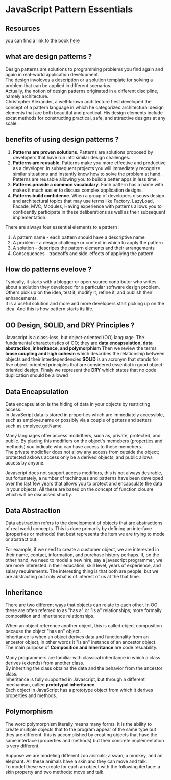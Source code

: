 # JavaScript Pattern Essentials

## Resources

you can find a link to the book [here](http://usuaris.tinet.cat/bertolin/pdfs/2-JavaScriptPatternEssentials2013.pdf)

## what are design patterns ?

Design patterns are solutions to programming problems you find again and again in real-world application development.  
The design involoves a description or a solution template for solving a problem that can be applied in different scenarios.  
Actually, the notion of design patterns originated in a different discipline, namely architecture.  
Christopher Alexander, a well-known architecture fiest developed the concept of a pattern language in which he categorized
architectural design elements that are both beautiful and practical. His design elements include excat methods for constructing
practical, safe, and attractive designs at any scale.

## benefits of using design patterns ?

1. **Patterns are proven solutions**. Patterns are solutions proposed by developers that have run into similar design challenges.
2. **Patterns are reusable**. Patterns make you more effective and productive as a developer. in subsequent projects you will immediately
 recognize similar situations and instantly know how to solve the problem at hand. Patterns are reusable allowing you to build a better apps
 in less time.
3. **Patterns provide a common vocabulary**. Each pattern has a name with makes it much easier to discuss complex application designs.
4. **Patterns build confidence**. When a group of developers discuss design and architectural topics that may use terms like Factory, LazyLoad, Facade, MVC, Modules,
Having experience with patterns allows you to confidently participate in these deliberations as well as their subsequent implementation.


There are always four essential elements to a pattern :
1. A pattern name - each pattern should have a descriptive name
2. A problem - a design challenge or context in which to apply the pattern
3. A solution - descripes the pattern elements and their arrangements
4. Consequences - tradeoffs and side-effects of applying the pattern

## How do patterns evelove ?

Typically, it starts with a blogger or open-source contributor who writes about a solution they developed for a particular software design problem.  
Others pick up on the idea, test it, modify it, refine it, and publish their enhancements.  
It is a useful solution and more and more developers start picking up on the idea. And this is how pattern starts its life.

## OO Design, SOLID, and DRY Principles ?

Javascript is a class-less, but object-oriented (OO) language.
The fundamental characteristics of OO; they are **data encapsulation, data abstraction, inheritance, and polymorphism**
Then we review the terms **loose coupling and high cohesin** which describes the relationship between objects and their interdependencies
**SOLID** is an acronym that stands for five object-oriented principles that are considered essential in good object-oriented design.
Finaly we represent the **DRY** which states that no code duplication should be allowed

## **Data Encapsulation**

Data encapsulation is the hiding of data in your objects by restricting access.  
In JavaScript data is stored in properties which are immediately accessible, such as employe.name or possibly via a couple of getters and setters  
such as emplyee.getName.

Many languages offer access modidfiers, such as, private, protected, and public. By placing this modifiers on the object's memebers (properties and methods) 
you indicate who can have access to these memebers.  
The private modidfier does not allow any access from outside the object; protected akkows access only be a derived objects, and public allows access by anyone.

Javascript does not support access modifiers, this is not always desirable, but fortunately, a number of techinques and patterns have been developed over the last 
few years that allows you to protect and encapsulate the data in your objects. All these are based on the concept of function clousre which will be discussed shortly.

## **Data Abstraction**

Data abstraction refers to the development of objects that are abstractions of real world concepts. This is done primarily by defining an interface (properties or methods) 
that best represents the item we are trying to mode or abstract out.

For example, if we need to create a customer object, we are interested in their name, contact, information, and purchase history perhaps. if, on the other hand, we need 
to model a new hire, say a javascript programmer, we are more interested in their education, skill level, years of experience, and salary requirements. The interesting 
thing is that both are people, but we are abstracting out only what is of interest of us at the that time.

## **Inheritance**

There are two different ways that objects can relate to each other. In OO these are often referred to as "has a" or "is a" relationships; more formally composition and inheritance relationships.

When an object reference another object, this is called object composition because the object "has an" object.  
Inheritance is when an object derives data and functionality from an ancestor object, in other words it "is an" instance of an ancestor object.  
The main purpose of **Composition and Inheritance** are code resuability.

Many programmers are familiar with classical inheritance in which a class derives (extends) from another class.  
By inheriting the class obtains the data and the behavior from the ancestor class.  
Inheritance is fully supported in Javascript, but through a different mechanism, called **prototypal inheritance**.  
Each object in JavaScript has a prototype object from which it derives properties and methods.

## **Polymorphism**

The word polymorphism literally means many forms. It is the ability to create multiple objects that to the program appear 
of the same type but they are different. this is accomplished by creating objects that have the same interface (properties and methods) but their concrete 
implementation is very different.

Suppose we are modeling different zoo animals; a swan, a monkey, and an elephant. All these animals have a skin and they can move and talk.  
To model these we create for each an object with the following iterface: a skin property and two methods: move and talk.